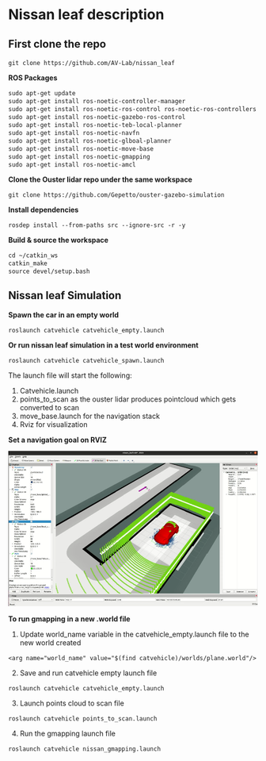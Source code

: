 # Nissan leaf description

## First clone the repo
```
git clone https://github.com/AV-Lab/nissan_leaf
```
**ROS Packages**
```
sudo apt-get update
sudo apt-get install ros-noetic-controller-manager
sudo apt-get install ros-noetic-ros-control ros-noetic-ros-controllers
sudo apt-get install ros-noetic-gazebo-ros-control
sudo apt-get install ros-noetic-teb-local-planner
sudo apt-get install ros-noetic-navfn
sudo apt-get install ros-noetic-glboal-planner
sudo apt-get install ros-noetic-move-base
sudo apt-get install ros-noetic-gmapping
sudo apt-get install ros-noetic-amcl
```
**Clone the Ouster lidar repo under the same workspace**
```
git clone https://github.com/Gepetto/ouster-gazebo-simulation
```
**Install dependencies**
```
rosdep install --from-paths src --ignore-src -r -y
```
**Build & source the workspace**
```
cd ~/catkin_ws
catkin_make
source devel/setup.bash
```
## Nissan leaf Simulation

**Spawn the car in an empty world**
```
roslaunch catvehicle catvehicle_empty.launch
```

**Or run nissan leaf simulation in a test world environment**
```
roslaunch catvehicle catvehicle_spawn.launch
```
The launch file will start the following: 
1) Catvehicle.launch
2) points_to_scan as the ouster lidar produces pointcloud which gets converted to scan
3) move_base.launch for the navigation stack
4) Rviz for visualization 

**Set a navigation goal on RVIZ**

![](/assets/images/Set_navigation_goal.png)

**To run gmapping in a new .world file**

1) Update world_name variable in the catvehicle_empty.launch file to the new world created 
```
<arg name="world_name" value="$(find catvehicle)/worlds/plane.world"/>
```
2) Save and run catvehicle empty launch file
```
roslaunch catvehicle catvehicle_empty.launch
```
3) Launch points cloud to scan file
```
roslaunch catvehicle points_to_scan.launch
```
4) Run the gmapping launch file
```
roslaunch catvehicle nissan_gmapping.launch
```

